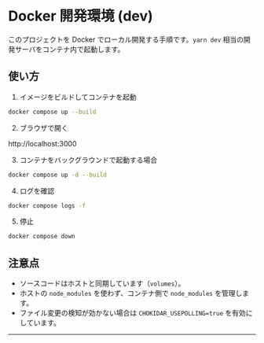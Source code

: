 # Docker 開発環境 (dev)

このプロジェクトを Docker でローカル開発する手順です。`yarn dev` 相当の開発サーバをコンテナ内で起動します。

## 使い方

1. イメージをビルドしてコンテナを起動

```bash
docker compose up --build
```

2. ブラウザで開く

http://localhost:3000

3. コンテナをバックグラウンドで起動する場合

```bash
docker compose up -d --build
```

4. ログを確認

```bash
docker compose logs -f
```

5. 停止

```bash
docker compose down
```

## 注意点
- ソースコードはホストと同期しています（`volumes`）。
- ホストの `node_modules` を使わず、コンテナ側で `node_modules` を管理します。
- ファイル変更の検知が効かない場合は `CHOKIDAR_USEPOLLING=true` を有効にしています。

---
